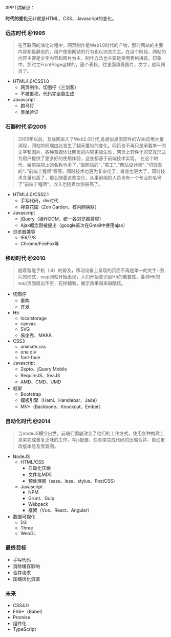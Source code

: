 #PPT讲解点：

**时代的变化**无非就是HTML、CSS、Javascript的变化。

### 远古时代 @1995

> 在互联网的演化过程中，网页制作是Web1.0时代的产物，那时网站的主要内容都是静态的，用户使用网站的行为也以浏览为主。在这个阶段，网站的内容主要是文字内容和图片为主，制作方法也主要是使用表格拼装。印象中，那时主FrontPage这样的，画个表格，往里面填真图片，文字，就叫网页了。

- HTML4.0/CSS1.0
    - 网页制作、切图仔（三剑客）
    - 不被重视，代码完全靠生成
- Javascript
    - 跑马灯
    - 表单验证

### 石器时代 @2005

> 2005年以后，互联网进入了Web2.0时代,各类似桌面软件的Web应用大量涌现，网站的前端由此发生了翻天覆地的变化。网页也不再只是承载单一的文字和图片，各种富媒体让网页的内容更加生动，网页上软件化的交互形式为用户提供了更多好的使用体验，这些都基于前端技术实现。
在这个时代，给前端冠上的名称也多了，”做网站的“、”美工“、”网站设计师“、”切页面的“、”前端工程师“等等。同时技术也更为复杂化了，难度也更大了，同时技术含量也高了，那么随着这些变化，从事前端的人员也有一个专业的名号了”前端工程师“，收入也随着水涨船高了。

- HTML4.0/CSS2.1
    - 手写代码，div时代
    - 禅意花园（Zen Garden、校内网换肤）
- Javascript
    - jQuery（操作DOM、统一各浏览器兼容）
    - Ajax概念刚被提出（google首次在Gmail中使用ajax）
- 浏览器兼容
    - IE6/7/8
    - Chrome/FireFox等

### 移动时代 @2010

> 随着智能手机（i4）的普及，移动设备上呈现的页面不再是单一的文字+图片的形式，wap网站开始出现，人们开始意识到H5的重要性，各种H5的wap页面层出不穷，花样翻新，展示效果越来越酷炫。

- 切图仔
    - 重构
    - 开发
- H5
    - localstorage
    - canvas
    - SVG
    - 易企秀、MAKA
- CSS3
    - animate.css
    - one div
    - font-face
- Javascript
    - Zepto、jQuery Mobile
    - RequireJS、SeaJS
    - AMD、CMD、UMD
- 框架
    - Bootstrap
    - 模板引擎（Haml、Handlebar、Jade）
    - MV*（Backbone、Knockout、Ember）

### 自动化时代 @2014

> 当nodeJS横空出世，前端们彻底改变了他们的工作方式，使用各种构建工具来完成重复乏味的工作，写js配置、任务来完成代码的压缩合并、自动更改版本号及雪碧图。

- NodeJS
    - HTML/CSS
        - 自动化压缩
        - 文件名MD5
        - 预处理器（sass、less、stylus、PostCSS）
    - Javascript
        - NPM
        - Grunt、Gulp
        - Webpack
        - 框架（Vue、React、Angular）
- 数据可视化
    - D3
    - Three
    - WebGL

### 最终目标

- 手写代码
- 消除缓存影响
- 合并请求
- 压缩优化资源


### 未来

- CSS4.0
- ES6+（Babel）
- Promise
- 组件化
- TypeScript
